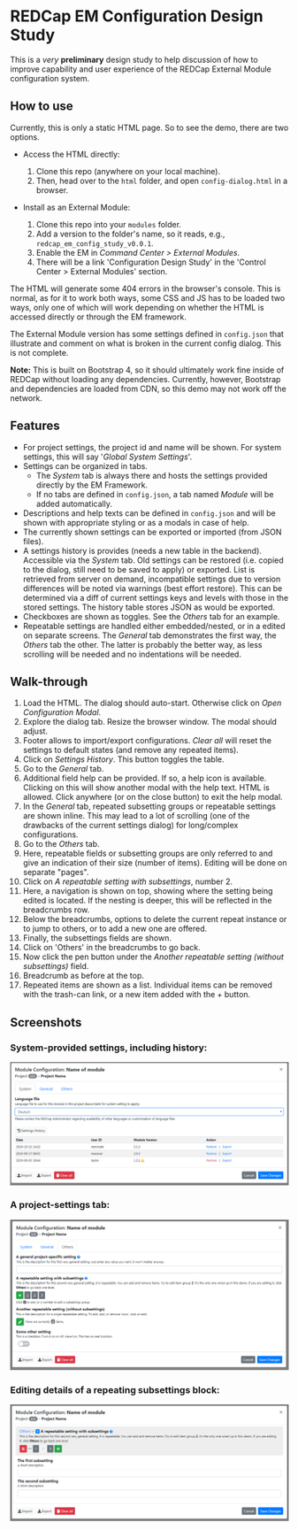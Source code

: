 # REDCap EM Configuration Design Study

This is a _very_ **preliminary** design study to help discussion of how to improve capability and user experience of the REDCap External Module configuration system.

## How to use

Currently, this is only a static HTML page. So to see the demo, there are two options.

- Access the HTML directly:
  1. Clone this repo (anywhere on your local machine).
  1. Then, head over to the `html` folder, and open `config-dialog.html` in a browser.

- Install as an External Module:
  1. Clone this repo into your `modules` folder.
  1. Add a version to the folder's name, so it reads, e.g., `redcap_em_config_study_v0.0.1`.
  1. Enable the EM in _Command Center &gt; External Modules_.
  1. There will be a link 'Configuration Design Study' in the 'Control Center &gt; External Modules' section.

The HTML will generate some 404 errors in the browser's console. This is normal, as for it to work both ways, some CSS and JS has to be loaded two ways, only one of which will work depending on whether the HTML is accessed directly or through the EM framework.

The External Module version has some settings defined in `config.json` that illustrate and comment on what is broken in the current config dialog. This is not complete.

**Note:** This is built on Bootstrap 4, so it should ultimately work fine inside of REDCap without loading any dependencies. Currently, however, Bootstrap and dependencies are loaded from CDN, so this demo may not work off the network.

## Features

- For project settings, the project id and name will be shown. For system settings, this will say '_Global System Settings_'.
- Settings can be organized in tabs.
  - The _System_ tab is always there and hosts the settings provided directly by the EM Framework.
  - If no tabs are defined in `config.json`, a tab named _Module_ will be added automatically.
- Descriptions and help texts can be defined in `config.json` and will be shown with appropriate styling or as a modals in case of help.
- The currently shown settings can be exported or imported (from JSON files).
- A settings history is provides (needs a new table in the backend). Accessible via the _System_ tab. Old settings can be restored (i.e. copied to the dialog, still need to be saved to apply) or exported. List is retrieved from server on demand, incompatible settings due to version differences will be noted via warnings (best effort restore). This can be determined via a diff of current settings keys and levels with those in the stored settings. The history table stores JSON as would be exported.
- Checkboxes are shown as toggles. See the _Others_ tab for an example.
- Repeatable settings are handled either embedded/nested, or in a edited on separate screens. The _General_ tab demonstrates the first way, the _Others_ tab the other. The latter is probably the better way, as less scrolling will be needed and no indentations will be needed.

## Walk-through

1. Load the HTML. The dialog should auto-start. Otherwise click on _Open Configuration Modal_.
1. Explore the dialog tab. Resize the browser window. The modal should adjust.
1. Footer allows to import/export configurations. _Clear all_ will reset the settings to default states (and remove any repeated items).
1. Click on _Settings History_. This button toggles the table.
1. Go to the _General_ tab.
1. Additional field help can be provided. If so, a help icon is available. Clicking on this will show another modal with the help text. HTML is allowed. Click anywhere (or on the close button) to exit the help modal.
1. In the _General_ tab, repeated subsetting groups or repeatable settings are shown inline. This may lead to a lot of scrolling (one of the drawbacks of the current settings dialog) for long/complex configurations.
1. Go to the _Others_ tab.
1. Here, repeatable fields or subsetting groups are only referred to and give an indication of their size (number of items). Editing will be done on separate "pages".
1. Click on _A repeatable setting with subsettings_, number 2.
1. Here, a navigation is shown on top, showing where the setting being edited is located. If the nesting is deeper, this will be reflected in the breadcrumbs row.
1. Below the breadcrumbs, options to delete the current repeat instance or to jump to others, or to add a new one are offered.
1. Finally, the subsettings fields are shown.
1. Click on 'Others' in the breadcrumbs to go back.
1. Now click the pen button under the _Another repeatable setting (without subsettings)_ field.
1. Breadcrumb as before at the top.
1. Repeated items are shown as a list. Individual items can be removed with the trash-can link, or a new item added with the + button.

## Screenshots

### System-provided settings, including history:

![System-provided settings](./images/system.png)

### A project-settings tab:

![A project settings tab](./images/others.png)

### Editing details of a repeating subsettings block:

![Editing details of repeating subsettings](./images/repeat_subsettings.png)